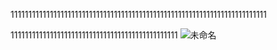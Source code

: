 111111111111111111111111111111111111111111111111111111111111111111111111

11111111111111111111111111111111111111111111111
![未命名](https://user-images.githubusercontent.com/111770752/190414227-0a2c333f-71b6-4b8e-90fd-5f8f6d48c802.png)
